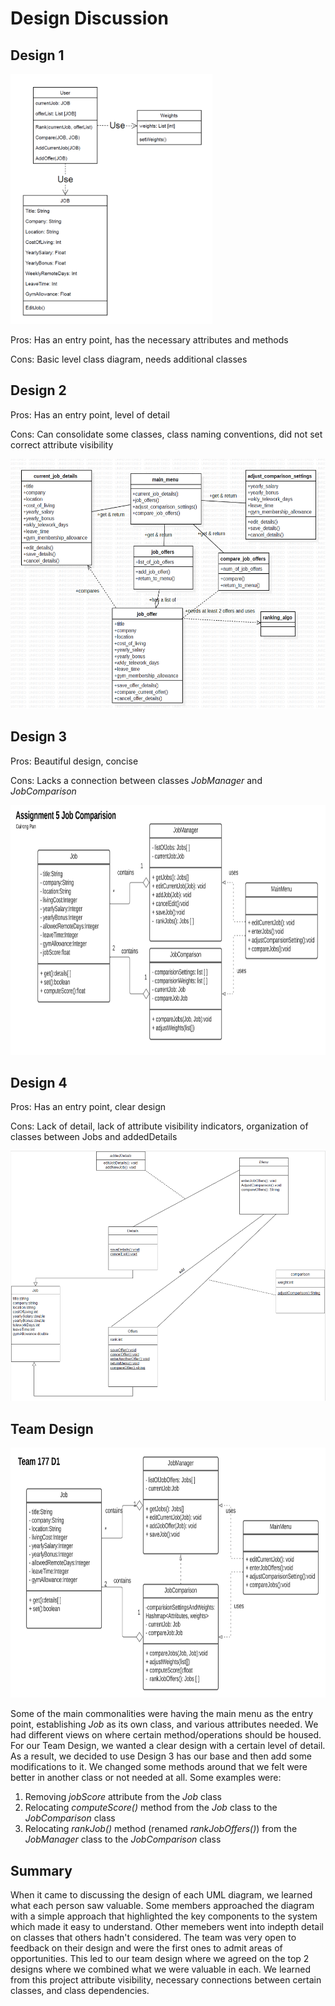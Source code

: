 # Design Discussion


## Design 1 

<img src="./images/design1.PNG" width="323" height="400"> 

Pros: Has an entry point, has the necessary attributes and methods

Cons: Basic level class diagram, needs additional classes  

## Design 2
Pros: Has an entry point, level of detail

Cons: Can consolidate some classes, class naming conventions, did not set correct attribute visibility

<img src="./images/design2.PNG" width="573" height="400"> 

## Design 3 
Pros: Beautiful design, concise

Cons: Lacks a connection between classes *JobManager* and *JobComparison*  

<img src="./images/design3.PNG" width="826" height="400"> 

## Design 4
Pros: Has an entry point, clear design

Cons: Lack of detail, lack of attribute visibility indicators, organization of classes between Jobs and addedDetails

<img src="./images/design4.PNG" width="519" height="400"> 

## Team Design
<img src="./images/design5.PNG" width="770" height="400"> 

Some of the main commonalities were having the main menu as the entry point, establishing *Job* as its own class, and various attributes needed. We had different views on where certain method/operations should be housed. For our Team Design, we wanted a clear design with a certain level of detail. As a result, we decided to use Design 3 has our base and then add some modifications to it. We changed some methods around that we felt were better in another class or not needed at all. Some examples were:
1. Removing *jobScore* attribute from the *Job* class
2. Relocating *computeScore()* method from the *Job* class to the *JobComparison* class
3. Relocating *rankJob()* method (renamed *rankJobOffers()*) from the *JobManager* class to the *JobComparison* class 


## Summary
When it came to discussing the design of each UML diagram, we learned what each person saw valuable.  Some members approached the diagram with a simple approach that highlighted the key components to the system which made it easy to understand.  Other memebers went into indepth detail on classes that others hadn't considered.  The team was very open to feedback on their design and were the first ones to admit areas of opportunities.  This led to our team design where we agreed on the top 2 designs where we combined what we were valuable in each.  We learned from this project attribute visibility, necessary connections between certain classes, and class dependencies.